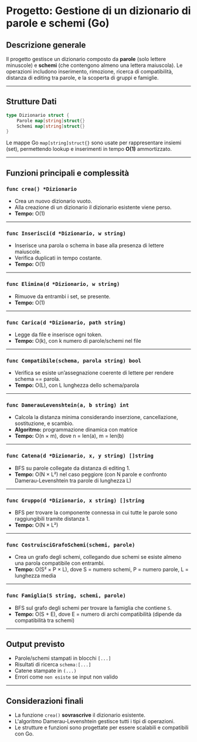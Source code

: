 
# Progetto: Gestione di un dizionario di parole e schemi (Go)

## Descrizione generale

Il progetto gestisce un dizionario composto da **parole** (solo lettere minuscole) e **schemi** (che contengono almeno una lettera maiuscola). Le operazioni includono inserimento, rimozione, ricerca di compatibilità, distanza di editing tra parole, e la scoperta di gruppi e famiglie.

---

## Strutture Dati

```go
type Dizionario struct {
    Parole map[string]struct{}
    Schemi map[string]struct{}
}
```

Le mappe Go `map[string]struct{}` sono usate per rappresentare insiemi (set), permettendo lookup e inserimenti in tempo **O(1)** ammortizzato.

---

## Funzioni principali e complessità

### `func crea() *Dizionario`
- Crea un nuovo dizionario vuoto.
- Alla creazione di un dizionario il dizionario esistente viene perso.
- **Tempo:** O(1)

---

### `func Inserisci(d *Dizionario, w string)`
- Inserisce una parola o schema in base alla presenza di lettere maiuscole.
- Verifica duplicati in tempo costante.
- **Tempo:** O(1)

---

### `func Elimina(d *Dizionario, w string)`
- Rimuove da entrambi i set, se presente.
- **Tempo:** O(1)

---

### `func Carica(d *Dizionario, path string)`
- Legge da file e inserisce ogni token.
- **Tempo:** O(k), con k numero di parole/schemi nel file

---

### `func Compatibile(schema, parola string) bool`
- Verifica se esiste un’assegnazione coerente di lettere per rendere schema == parola.
- **Tempo:** O(L), con L lunghezza dello schema/parola

---

### `func DamerauLevenshtein(a, b string) int`
- Calcola la distanza minima considerando inserzione, cancellazione, sostituzione, e scambio.
- **Algoritmo:** programmazione dinamica con matrice
- **Tempo:** O(n × m), dove n = len(a), m = len(b)

---

### `func Catena(d *Dizionario, x, y string) []string`
- BFS su parole collegate da distanza di editing 1.
- **Tempo:** O(N × L²) nel caso peggiore (con N parole e confronto Damerau-Levenshtein tra parole di lunghezza L)

---

### `func Gruppo(d *Dizionario, x string) []string`
- BFS per trovare la componente connessa in cui tutte le parole sono raggiungibili tramite distanza 1.
- **Tempo:** O(N × L²)

---

### `func CostruisciGrafoSchemi(schemi, parole)`
- Crea un grafo degli schemi, collegando due schemi se esiste almeno una parola compatibile con entrambi.
- **Tempo:** O(S² × P × L), dove S = numero schemi, P = numero parole, L = lunghezza media

---

### `func Famiglia(S string, schemi, parole)`
- BFS sul grafo degli schemi per trovare la famiglia che contiene `S`.
- **Tempo:** O(S + E), dove E = numero di archi compatibilità (dipende da compatibilità tra schemi)

---

## Output previsto

- Parole/schemi stampati in blocchi `[...]`
- Risultati di ricerca `schema:[...]`
- Catene stampate in `(...)`
- Errori come `non esiste` se input non valido

---

## Considerazioni finali

- La funzione `crea()` **sovrascrive** il dizionario esistente.
- L'algoritmo Damerau-Levenshtein gestisce tutti i tipi di operazioni.
- Le strutture e funzioni sono progettate per essere scalabili e compatibili con Go.
